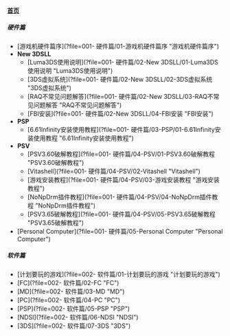 
#### [首页](?file=home-首页)

#####  硬件篇
- [游戏机硬件篇序](?file=001- 硬件篇/01-游戏机硬件篇序 "游戏机硬件篇序")
- **New 3DSLL**
    - [Luma3DS使用说明](?file=001- 硬件篇/02-New 3DSLL/01-Luma3DS使用说明 "Luma3DS使用说明")
    - [3DS虚拟系统](?file=001- 硬件篇/02-New 3DSLL/02-3DS虚拟系统 "3DS虚拟系统")
    - [RAQ不常见问题解答](?file=001- 硬件篇/02-New 3DSLL/03-RAQ不常见问题解答 "RAQ不常见问题解答")
    - [FBI安装](?file=001- 硬件篇/02-New 3DSLL/04-FBI安装 "FBI安装")
- **PSP**
    - [6.61Infinity安装使用教程](?file=001- 硬件篇/03-PSP/01-6.61Infinity安装使用教程 "6.61Infinity安装使用教程")
- **PSV**
    - [PSV3.60破解教程](?file=001- 硬件篇/04-PSV/01-PSV3.60破解教程 "PSV3.60破解教程")
    - [Vitashell](?file=001- 硬件篇/04-PSV/02-Vitashell "Vitashell")
    - [游戏安装教程](?file=001- 硬件篇/04-PSV/03-游戏安装教程 "游戏安装教程")
    - [NoNpDrm插件教程](?file=001- 硬件篇/04-PSV/04-NoNpDrm插件教程 "NoNpDrm插件教程")
    - [PSV3.65破解教程](?file=001- 硬件篇/04-PSV/05-PSV3.65破解教程 "PSV3.65破解教程")
- [Personal Computer](?file=001- 硬件篇/05-Personal Computer "Personal Computer")

#####  软件篇
- [计划要玩的游戏](?file=002- 软件篇/01-计划要玩的游戏 "计划要玩的游戏")
- [FC](?file=002- 软件篇/02-FC "FC")
- [MD](?file=002- 软件篇/03-MD "MD")
- [PC](?file=002- 软件篇/04-PC "PC")
- [PSP](?file=002- 软件篇/05-PSP "PSP")
- [NDSI](?file=002- 软件篇/06-NDSI "NDSI")
- [3DS](?file=002- 软件篇/07-3DS "3DS")

